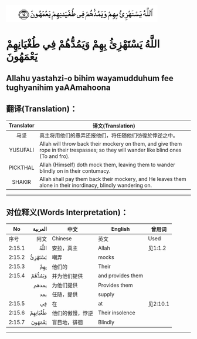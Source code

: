 ![002:015](images/002_015.gif)

#  اللَّهُ يَسْتَهْزِئُ بِهِمْ وَيَمُدُّهُمْ فِي طُغْيَانِهِمْ يَعْمَهُونَ 

## Allahu yastahzi-o bihim wayamudduhum fee tughyanihim yaAAmahoona

## 翻译(Translation)：

| Translator | 译文(Translation)                                            |
|:----------:| ------------------------------------------------------------ |
| 马坚       | 真主将用他们的愚弄还报他们，将任随他们彷徨於悖逆之中。       |
| YUSUFALI   | Allah will throw back their mockery on them, and give them rope in their trespasses; so they will wander like blind ones (To and fro). |
| PICKTHAL   | Allah (Himself) doth mock them, leaving them to wander blindly on in their contumacy. |
| SHAKIR     | Allah shall pay them back their mockery, and He leaves them alone in their inordinacy, blindly wandering on. |

---

## 对位释义(Words Interpretation)：

| No     | العربية | 中文             | English           | 曾用词   |
| ------ | ------: | ---------------- | ----------------- | -------- |
| 序号   |    阿文 | Chinese          | 英文              | Used     |
| 2:15.1 |    اللَّهُ | 安拉，真主       | Allah             | 见1:1.2  |
| 2:15.2 |  يَسْتَهْزِئُ | 嘲弄             | mocks             |          |
| 2:15.3 |     بِهِمْ | 他们的           | Their             |          |
| 2:15.4 |  وَيَمُدُّهُمْ | 并为他们提供     | and provides them |          |
|        |   يمدهم | 为他们提供       | Provides them     |          |
|        |     يمد | 任随，提供       | supply            |          |
| 2:15.5 |      فِي | 在               | at                | 见2:10.1 |
| 2:15.6 | طُغْيَانِهِمْ | 他们的傲慢，悖逆 | Their insolence   |          |
| 2:15.7 |  يَعْمَهُونَ | 盲目地，徘徊     | Blindly           |          |

---
